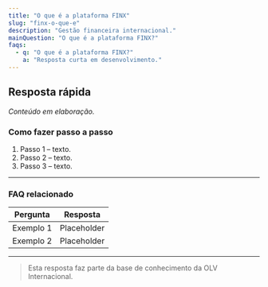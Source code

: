 ```yaml
---
title: "O que é a plataforma FINX"
slug: "finx-o-que-e"
description: "Gestão financeira internacional."
mainQuestion: "O que é a plataforma FINX?"
faqs:
  - q: "O que é a plataforma FINX?"
    a: "Resposta curta em desenvolvimento."
---
```


## Resposta rápida

*Conteúdo em elaboração.*

### Como fazer passo a passo

1. Passo 1 – texto.
2. Passo 2 – texto.
3. Passo 3 – texto.

---

### FAQ relacionado

| Pergunta | Resposta |
| --- | --- |
| Exemplo 1 | Placeholder |
| Exemplo 2 | Placeholder |

---

> Esta resposta faz parte da base de conhecimento da OLV Internacional.
